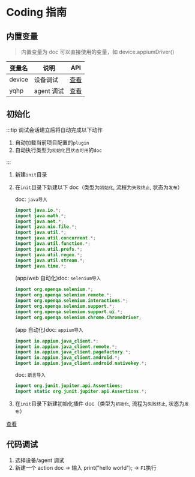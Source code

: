 # Coding 指南

## 内置变量

> 内置变量为 doc 可以直接使用的变量，如 device.appiumDriver()

| 变量名 | 说明       | API                                                                                                                |
| ------ | ---------- | ------------------------------------------------------------------------------------------------------------------ |
| device | 设备调试   | [查看](https://github.com/yqhp/yqhp/blob/main/agent/agent-web/src/main/java/com/yqhp/agent/jshell/DeviceYQHP.java) |
| yqhp   | agent 调试 | [查看](https://github.com/yqhp/yqhp/blob/main/agent/agent-web/src/main/java/com/yqhp/agent/jshell/YQHP.java)       |

## 初始化

:::tip
调试会话建立后将自动完成以下动作

1. 自动加载当前项目配置的`plugin`
2. 自动执行类型为`初始化`且`状态可用`的`doc`

:::

1. 新建`init`目录
2. 在`init`目录下新建以下 doc（类型为`初始化`, 流程为`失败终止`, 状态为`发布`）

   doc: `java导入`

   ```java
   import java.io.*;
   import java.math.*;
   import java.net.*;
   import java.nio.file.*;
   import java.util.*;
   import java.util.concurrent.*;
   import java.util.function.*;
   import java.util.prefs.*;
   import java.util.regex.*;
   import java.util.stream.*;
   import java.time.*;
   ```

   (app/web 自动化)doc: `selenium导入`

   ```java
   import org.openqa.selenium.*;
   import org.openqa.selenium.remote.*;
   import org.openqa.selenium.interactions.*;
   import org.openqa.selenium.support.*;
   import org.openqa.selenium.support.ui.*;
   import org.openqa.selenium.chrome.ChromeDriver;
   ```

   (app 自动化)doc: `appium导入`

   ```java
   import io.appium.java_client.*;
   import io.appium.java_client.remote.*;
   import io.appium.java_client.pagefactory.*;
   import io.appium.java_client.android.*;
   import io.appium.java_client.android.nativekey.*;
   ```

   doc: `断言导入`

   ```java
   import org.junit.jupiter.api.Assertions;
   import static org.junit.jupiter.api.Assertions.*;
   ```

3. 在`init`目录下新建初始化插件 doc（类型为`初始化`, 流程为`失败终止`, 状态为`发布`）

[查看](/guide/plugins#插件列表)

## 代码调试

1. 选择设备/agent 调试
2. 新建一个 action doc -> 输入 print("hello world"); -> `F1`执行
